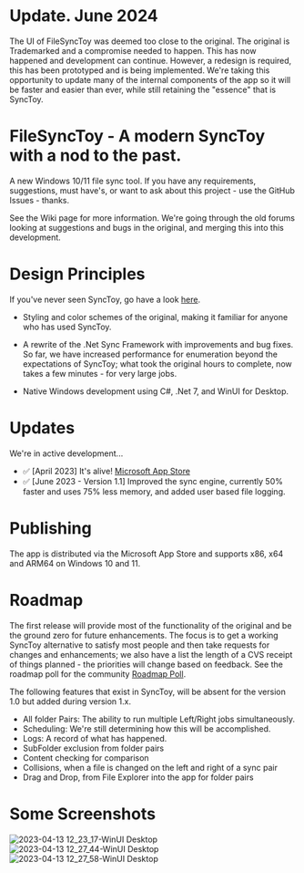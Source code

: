 # Update. June 2024

The UI of FileSyncToy was deemed too close to the original. The original is Trademarked and a compromise needed to happen. This has now happened and development can continue. However, a redesign is required, this has been prototyped and is being implemented. We're taking this opportunity to update many of the internal components of the app so it will be faster and easier than ever, while still retaining the "essence" that is SyncToy.


# FileSyncToy - A modern SyncToy with a nod to the past.

A new Windows 10/11 file sync tool. If you have any requirements, suggestions, must have's, or want to ask about this project - use the GitHub Issues - thanks.

See the Wiki page for more information. We're going through the old forums looking at suggestions and bugs in the original, and merging this into this development.

# Design Principles

If you've never seen SyncToy, go have a look [here](https://en.wikipedia.org/wiki/SyncToy).

* Styling and color schemes of the original, making it familiar for anyone who has used SyncToy.
  
* A rewrite of the .Net Sync Framework with improvements and bug fixes. So far, we have increased performance for enumeration beyond the expectations of SyncToy; what took the original hours to complete, now takes a few minutes - for very large jobs.
  
* Native Windows development using C#, .Net 7, and WinUI for Desktop.

# Updates

We're in active development...
* :white_check_mark: [April 2023] It's alive! [Microsoft App Store](https://www.microsoft.com/store/apps/9NC0TXT5ZM7R)
* :white_check_mark: [June 2023 - Version 1.1] Improved the sync engine, currently 50% faster and uses 75% less memory, and added user based file logging.

# Publishing

The app is distributed via the Microsoft App Store and supports x86, x64 and ARM64 on Windows 10 and 11.

# Roadmap

The first release will provide most of the functionality of the original and be the ground zero for future enhancements. The focus is to get a working SyncToy alternative to satisfy most people and then take requests for changes and enhancements; we also have a list the length of a CVS receipt of things planned - the priorities will change based on feedback. See the roadmap poll for the community [Roadmap Poll](https://github.com/HEIC-to-JPEG-Dev/FileSyncToy/discussions/7).

The following features that exist in SyncToy, will  be absent for the version 1.0 but added during version 1.x.
* All folder Pairs: The ability to run multiple Left/Right jobs simultaneously.
* Scheduling: We're still determining how this will be accomplished.
* Logs: A record of what has happened.
* SubFolder exclusion from folder pairs
* Content checking for comparison
* Collisions, when a file is changed on the left and right of a sync pair
* Drag and Drop, from File Explorer into the app for folder pairs

# Some Screenshots

![2023-04-13 12_23_17-WinUI Desktop](https://user-images.githubusercontent.com/32410442/231760867-3c9fddd8-7bf8-4ded-b84d-d9d884e4b716.png)
![2023-04-13 12_27_44-WinUI Desktop](https://user-images.githubusercontent.com/32410442/231760882-5c92c5c0-d838-4eb6-874b-f50d339f1194.png)
![2023-04-13 12_27_58-WinUI Desktop](https://user-images.githubusercontent.com/32410442/231760899-2a09ce15-8a3f-419a-a3ab-e956cc2e8ad9.png)



